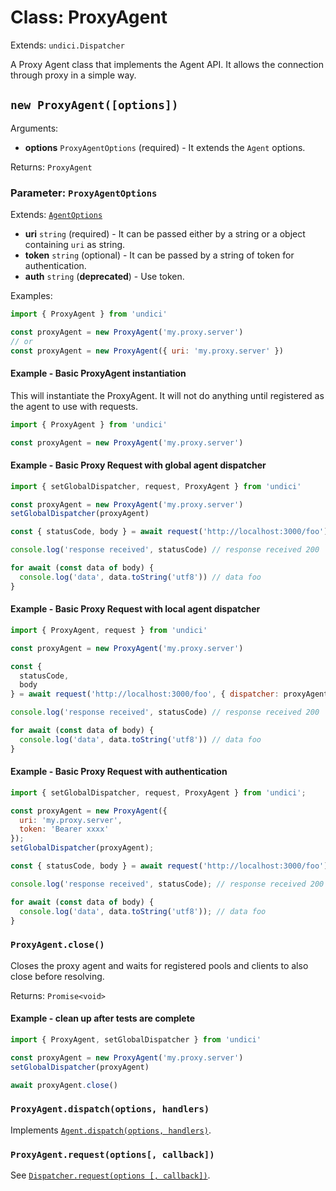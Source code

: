 # Class: ProxyAgent

Extends: `undici.Dispatcher`

A Proxy Agent class that implements the Agent API. It allows the connection through proxy in a simple way.

## `new ProxyAgent([options])`

Arguments:

* **options** `ProxyAgentOptions` (required) - It extends the `Agent` options.

Returns: `ProxyAgent`

### Parameter: `ProxyAgentOptions`

Extends: [`AgentOptions`](Agent.md#parameter-agentoptions)

* **uri** `string` (required) - It can be passed either by a string or a object containing `uri` as string.
* **token** `string` (optional) - It can be passed by a string of token for authentication.
* **auth** `string` (**deprecated**) - Use token.

Examples:

```js
import { ProxyAgent } from 'undici'

const proxyAgent = new ProxyAgent('my.proxy.server')
// or
const proxyAgent = new ProxyAgent({ uri: 'my.proxy.server' })
```

#### Example - Basic ProxyAgent instantiation

This will instantiate the ProxyAgent. It will not do anything until registered as the agent to use with requests.

```js
import { ProxyAgent } from 'undici'

const proxyAgent = new ProxyAgent('my.proxy.server')
```

#### Example - Basic Proxy Request with global agent dispatcher

```js
import { setGlobalDispatcher, request, ProxyAgent } from 'undici'

const proxyAgent = new ProxyAgent('my.proxy.server')
setGlobalDispatcher(proxyAgent)

const { statusCode, body } = await request('http://localhost:3000/foo')

console.log('response received', statusCode) // response received 200

for await (const data of body) {
  console.log('data', data.toString('utf8')) // data foo
}
```

#### Example - Basic Proxy Request with local agent dispatcher

```js
import { ProxyAgent, request } from 'undici'

const proxyAgent = new ProxyAgent('my.proxy.server')

const {
  statusCode,
  body
} = await request('http://localhost:3000/foo', { dispatcher: proxyAgent })

console.log('response received', statusCode) // response received 200

for await (const data of body) {
  console.log('data', data.toString('utf8')) // data foo
}
```

#### Example - Basic Proxy Request with authentication

```js
import { setGlobalDispatcher, request, ProxyAgent } from 'undici';

const proxyAgent = new ProxyAgent({
  uri: 'my.proxy.server',
  token: 'Bearer xxxx'
});
setGlobalDispatcher(proxyAgent);

const { statusCode, body } = await request('http://localhost:3000/foo');

console.log('response received', statusCode); // response received 200

for await (const data of body) {
  console.log('data', data.toString('utf8')); // data foo
}
```

### `ProxyAgent.close()`

Closes the proxy agent and waits for registered pools and clients to also close before resolving.

Returns: `Promise<void>`

#### Example - clean up after tests are complete

```js
import { ProxyAgent, setGlobalDispatcher } from 'undici'

const proxyAgent = new ProxyAgent('my.proxy.server')
setGlobalDispatcher(proxyAgent)

await proxyAgent.close()
```

### `ProxyAgent.dispatch(options, handlers)`

Implements [`Agent.dispatch(options, handlers)`](Agent.md#parameter-agentdispatchoptions).

### `ProxyAgent.request(options[, callback])`

See [`Dispatcher.request(options [, callback])`](Dispatcher.md#dispatcherrequestoptions-callback).
